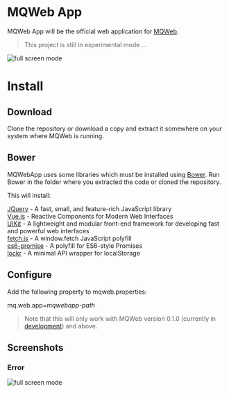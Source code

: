 # MQWeb App
MQWeb App will be the official web application for [MQWeb](http://www.mqweb.org).

> This project is still in experimental mode ...

![full screen mode](https://raw.github.com/fbraem/mqwebapp/screenshots/screenshots/mqwebapp_preview_1.png)

# Install

## Download

Clone the repository or download a copy and extract it somewhere on your system where MQWeb is running.

## Bower

MQWebApp uses some libraries which must be installed using [Bower](http://bower.io). Run Bower in the folder where you extracted the code or cloned the repository.

This will install:

[JQuery](http://jquery.com) - A fast, small, and feature-rich JavaScript library  
[Vue.js](http://vuejs.org) - Reactive Components for Modern Web Interfaces  
[UIKit](http://getuikit.com/) - A lightweight and modular front-end framework for developing fast and powerful web interfaces  
[fetch.js](https://github.com/github/fetch) - A window.fetch JavaScript polyfill  
[es6-promise](https://github.com/jakearchibald/es6-promise) - A polyfill for ES6-style Promises  
[lockr](https://github.com/tsironis/lockr) - A minimal API wrapper for localStorage

## Configure

Add the following property to mqweb.properties:

mq.web.app=*mqwebapp-path*

> Note that this will only work with MQWeb version 0.1.0 (currently in [development](https://github.com/fbraem/mqweb)) and above.

## Screenshots

### Error

![full screen mode](https://raw.github.com/fbraem/mqwebapp/screenshots/screenshots/mqwebapp_error.png)
